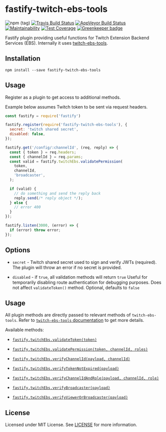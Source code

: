 # fastify-twitch-ebs-tools

![npm (tag)](https://img.shields.io/npm/v/fastify-twitch-ebs-tools/latest.svg)
[![Travis Build Status](https://travis-ci.org/lukemnet/fastify-twitch-ebs-tools.svg?branch=master)](https://travis-ci.org/lukemnet/fastify-twitch-ebs-tools)
[![AppVeyor Build Status](https://ci.appveyor.com/api/projects/status/l2rif182e04a613h?svg=true)](https://ci.appveyor.com/project/lwojcik/fastify-twitch-ebs-tools)
[![Maintainability](https://api.codeclimate.com/v1/badges/efe9c52ee3f2a67d2407/maintainability)](https://codeclimate.com/github/lukemnet/fastify-twitch-ebs-tools/maintainability)
[![Test Coverage](https://api.codeclimate.com/v1/badges/efe9c52ee3f2a67d2407/test_coverage)](https://codeclimate.com/github/lukemnet/fastify-twitch-ebs-tools/test_coverage)
[![Greenkeeper badge](https://badges.greenkeeper.io/lukemnet/fastify-twitch-ebs-tools.svg)](https://greenkeeper.io/)

Fastify plugin providing useful functions for Twitch Extension Backend Services (EBS). Internally it uses [twitch-ebs-tools](https://github.com/lukemnet/twitch-ebs-tools).

## Installation

```
npm install --save fastify-twitch-ebs-tools
```

## Usage

Register as a plugin to get access to additional methods.

Example below assumes Twitch token to be sent via request headers.

```js
const fastify = require('fastify')

fastify.register(require('fastify-twitch-ebs-tools'), {
  secret: 'twitch shared secret',
  disabled: false,
});

fastify.get('/config/:channelId', (req, reply) => {
  const { token } = req.headers;
  const { channelId } = req.params;
  const valid = fastify.twitchEbs.validatePermission(
    token,
    channelId,
    'broadcaster',
  );

  if (valid) {
    // do something and send the reply back
    reply.send(/* reply object */);
  } else {
    // error 400
  }
});

fastify.listen(3000, (error) => {
  if (error) throw error;
});
```

## Options

* `secret` - Twitch shared secret used to sign and verify JWTs (required). The plugin will throw an error if no secret is provided.

* `disabled` - if `true`, all validation methods will return `true` Useful for temporarily disabling route authentication for debugging purposes. Does not affect `validateToken()` method. Optional, defaults to `false`

## Usage

All plugin methods are directly passed to relevant methods of `twitch-ebs-tools`. Refer to [`twitch-ebs-tools` documentation](https://github.com/lukemnet/twitch-ebs-tools/blob/master/README.md#basic-usage) to get more details.

Available methods:

* [`fastify.twitchEbs.validateToken(token)`](https://github.com/lukemnet/twitch-ebs-tools/blob/master/README.md#validatetokentoken)

* [`fastify.twitchEbs.validatePermission(token, channelId, roles)`](https://github.com/lukemnet/twitch-ebs-tools/blob/master/README.md#validatepermissiontoken-channelid-roles)

* [`fastify.twitchEbs.verifyChannelId(payload, channelId)`](https://github.com/lukemnet/twitch-ebs-tools#verifychannelidpayload-channelid)

* [`fastify.twitchEbs.verifyTokenNotExpired(payload)`](https://github.com/lukemnet/twitch-ebs-tools#verifytokennotexpiredpayload)

* [`fastify.twitchEbs.verifyChannelIdAndRole(payload, channelId, role)`](https://github.com/lukemnet/twitch-ebs-tools#verifychannelidandrolepayload-channelid-role)

* [`fastify.twitchEbs.verifyBroadcaster(payload)`](https://github.com/lukemnet/twitch-ebs-tools#verifybroadcasterpayload)

* [`fastify.twitchEbs.verifyViewerOrBroadcaster(payload)`](https://github.com/lukemnet/twitch-ebs-tools#verifyviewerorbroadcasterpayload)

## License

Licensed under MIT License. See [LICENSE](https://raw.githubusercontent.com/lukemnet/fastify-twitch-ebs-tools/master/LICENSE) for more information.
